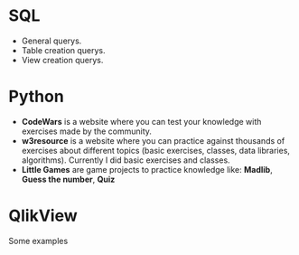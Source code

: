 # SQL
- General querys.
- Table creation querys.
- View creation querys.

# Python
- **CodeWars** is a website where you can test your knowledge with exercises made by the community.
- **w3resource** is a website where you can practice against thousands of exercises about different topics (basic exercises, classes, data libraries, algorithms). Currently I did basic exercises and classes.
- **Little Games** are game projects to practice knowledge like: **Madlib**, **Guess the number**, **Quiz**

# QlikView
Some examples

